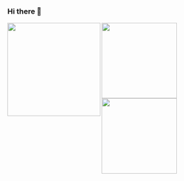 ### Hi there 👋
<a href="https://github.com/genie-ru">
  <img align="left" height="210px" src="https://github-profile-summary-cards.vercel.app/api/cards/profile-details?username=genie-ru&theme=react")
</a>
<p>
<a href="https://github.com/genie-ru">
  <img align="left" height="170px" src="https://github-readme-stats.vercel.app/api?username=genie-ru&count_private=true&show_icons=true&theme=react" />
</a>
<a href="https://github.com/genie-ru">
  <img align="left" height="170px" src="https://github-readme-stats.vercel.app/api/top-langs/?username=genie-ru&layout=compact&theme=react" />
</a>
</p>
